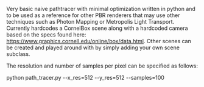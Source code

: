 Very basic naive pathtracer with minimal optimization written in python and to be used as a reference for other PBR renderers that may use other techniques such as Photon Mapping or Metropolis Light Transport. Currently hardcodes a CornelBox scene along with a hardcoded camera based on the specs found here: https://www.graphics.cornell.edu/online/box/data.html. Other scenes can be created and played around with by simply adding your own scene subclass.

The resolution and number of samples per pixel can be specified as follows:

python path_tracer.py --x_res=512 --y_res=512 --samples=100
